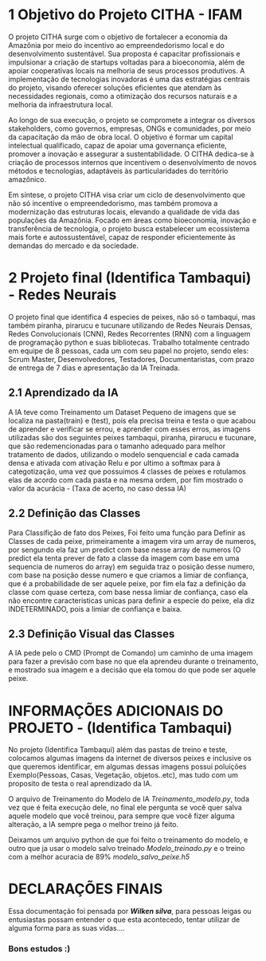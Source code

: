 # 1 Objetivo do Projeto CITHA - IFAM

O projeto CITHA surge com o objetivo de fortalecer a economia da Amazônia por meio
do incentivo ao empreendedorismo local e do desenvolvimento sustentável. Sua proposta é
capacitar profissionais e impulsionar a criação de startups voltadas para a bioeconomia, além
de apoiar cooperativas locais na melhoria de seus processos produtivos. A implementação de
tecnologias inovadoras é uma das estratégias centrais do projeto, visando oferecer soluções
eficientes que atendam às necessidades regionais, como a otimização dos recursos naturais e
a melhoria da infraestrutura local.

Ao longo de sua execução, o projeto se compromete a integrar os diversos stakeholders,
como governos, empresas, ONGs e comunidades, por meio da capacitação da mão de obra
local. O objetivo é formar um capital intelectual qualificado, capaz de apoiar uma governança
eficiente, promover a inovação e assegurar a sustentabilidade. O CITHA dedica-se à criação
de processos internos que incentivem o desenvolvimento de novos métodos e tecnologias,
adaptáveis às particularidades do território amazônico.

Em síntese, o projeto CITHA visa criar um ciclo de desenvolvimento que não só incentive
o empreendedorismo, mas também promova a modernização das estruturas locais, elevando
a qualidade de vida das populações da Amazônia. Focado em áreas como bioeconomia, inovação e transferência de tecnologia, o projeto busca estabelecer um ecossistema mais forte e autossustentável, capaz de responder eficientemente às demandas do mercado e da sociedade.

# 2 Projeto final (Identifica Tambaqui) - Redes Neurais

O projeto final que identifica 4 especies de peixes, não só o tambaqui, mas também piranha, pirarucu e tucunare utilizando de Redes Neurais Densas, Redes Convolucionais (CNN), Redes Recorrentes (RNN) com a linguagem de programação python e suas bibliotecas. Trabalho totalmente centrado em equipe de 8 pessoas, cada um com seu papel no projeto, sendo eles: Scrum Master, Desenvolvedores, Testadores, Documentaristas, com prazo de entrega de 7 dias e apresentação da IA Treinada.

## 2.1 Aprendizado da IA 

A IA teve como Treinamento um Dataset Pequeno de imagens que se localiza na pasta(train) e (test), pois ela precisa treina e testa o que acabou de aprender e verificar se errou, e aprender com esses erros, as imagens utilizadas são dos seguintes peixes tambaqui, piranha, pirarucu e tucunare, que são redemencionadas para o tamanho adequado para melhor tratamento de dados, utilizando o modelo senquencial e cada camada densa e ativada com ativação Relu e por ultimo a softmax para à categotização, uma vez que possuimos 4 classes de peixes e rotulamos elas de acordo com cada pasta e na mesma ordem, por fim mostrado o valor da acurácia - (Taxa de acerto, no caso dessa IA) 

## 2.2 Definição das Classes 

Para Classifição de fato dos Peixes, Foi feito uma função para Definir as Classes de cada peixe, primeiramente a imagem vira um array de numeros, por sengundo ela faz um predict com base nesse array de numeros (O predict ela tenta prever de fato a classe da imagem com base em uma sequencia de numeros do array) em seguida traz o posição desse numero, com base na posição desse numero e que criamos a limiar de confiança, que é a probabilidade de ser aquele peixe, por fim ela faz a definição da classe com quase certeza, com base nessa limiar de confiança, caso ela não encontre caracteristicas unicas para definir a especie do peixe, ela diz INDETERMINADO, pois a limiar de confiança e baixa.



## 2.3 Definição Visual das Classes 

A IA pede pelo o CMD (Prompt de Comando) um caminho de uma imagem para fazer a previsão com base no que ela aprendeu durante o treinamento, e mostrado sua imagem e a decisão que ela tomou do que pode ser aquele peixe. 

# INFORMAÇÕES ADICIONAIS DO PROJETO - (Identifica Tambaqui)

No projeto (Identifica Tambaqui) além das pastas de treino e teste, colocamos algumas imagens da internet de diversos peixes e inclusive os que queremos identificar, em algumas dessas imagens possui poluições Exemplo(Pessoas, Casas, Vegetação, objetos..etc), mas tudo com um proposito de testa o real aprendizado da IA.

O arquivo de Treinamento do Modelo de IA *Treinamento_modelo.py*, toda vez que é feita execução dele, no final ele pergunta se você quer salva aquele modelo que você treinou, para sempre que você fizer alguma alteração, a IA sempre pega o melhor treino já feito.

Deixamos um arquivo python de que foi feito o treinamento do modelo, e outro que ja usar o modelo salvo treinado *Modelo_treinado.py* e o treino com a melhor acuracia de 89% *modelo_salvo_peixe.h5* 


# DECLARAÇÕES FINAIS

Essa documentação foi pensada por ***Wilken silva***, para pessoas leigas ou entusiastas possam entender o que esta acontecedo, tentar utilizar de alguma forma para as suas vidas....

### Bons estudos :)